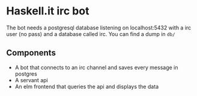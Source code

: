 # Haskell.it irc bot

The bot needs a postgresql database listening on localhost:5432 with a irc user (no pass) and
a database called irc. You can find a dump in `db/`

## Components

- A bot that connects to an irc channel and saves every message in postgres
- A servant api
- An elm frontend that queries the api and displays the data
